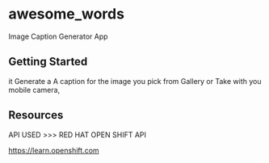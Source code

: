 # awesome_words

Image Caption Generator App 

## Getting Started

it Generate a A caption for the image you pick from Gallery or Take with you mobile camera,


## Resources  

API USED >>>   RED HAT OPEN SHIFT API 

https://learn.openshift.com


